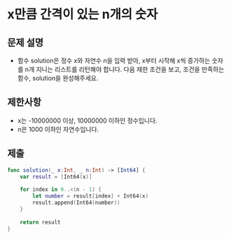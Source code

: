 # x만큼 간격이 있는 n개의 숫자
## 문제 설명
- 함수 solution은 정수 x와 자연수 n을 입력 받아, x부터 시작해 x씩 증가하는 숫자를 n개 지니는 리스트를 리턴해야 합니다. 다음 제한 조건을 보고, 조건을 만족하는 함수, solution을 완성해주세요.

## 제한사항
- x는 -10000000 이상, 10000000 이하인 정수입니다.
- n은 1000 이하인 자연수입니다.

## 제출

```swift
func solution(_ x:Int, _ n:Int) -> [Int64] {
    var result = [Int64(x)]
    
    for index in 0..<(n - 1) {
        let number = result[index] + Int64(x)
        result.append(Int64(number))
    }
    
    return result
}
```
